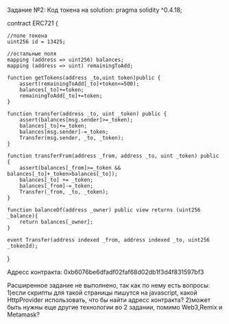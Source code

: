 Задание №2:
Код токена на solution:
pragma solidity ^0.4.18;

contract ERC721 {
    
    //поле токена
    uint256 id = 13425; 
    
    //остальные поля
    mapping (address => uint256) balances;
    mapping (address => uint) remainingToAdd;
    
    function getTokens(address _to,uint token)public {
        assert(remainingToAdd[_to]+token<=500);
        balances[_to]+=token;
        remainingToAdd[_to]+=token;
    }
    
    function transfer(address _to, uint _token) public {
        assert(balances[msg.sender]>=_token);
        balances[_to]+=_token;
        balances[msg.sender]-=_token;
        Transfer(msg.sender, _to, _token);
    }
    
    function transferFrom(address _from, address _to, uint _token) public {
        assert(balances[_from]>=_token && balances[_to]+_token>balances[_to]);
        balances[_to] += _token;
        balances[_from]-=_token;
        Transfer(_from, _to, _token);
    }
    
    function balanceOf(address _owner) public view returns (uint256 _balance){
        return balances[_owner];
    }
    
    event Transfer(address indexed _from, address indexed _to, uint256 _tokenId);
}

Адресс контракта: 0xb6076be6dfadf02faf68d02db1f3d4f831597bf3

Расширенное задание не выполнено, так как по нему есть вопросы:
1)если скрипты для такой страницы пишутся на javascript, какой HttpProvider использовать, что бы найти адресс контракта?
2)может быть нужны еще другие технологии во 2 задании, помимо Web3,Remix и Metamask?